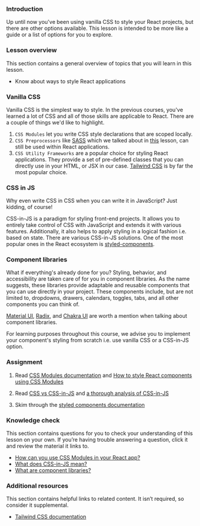 ### Introduction

Up until now you've been using vanilla CSS to style your React projects, but there are other options available. This lesson is intended to be more like a guide or a list of options for you to explore.  

### Lesson overview

This section contains a general overview of topics that you will learn in this lesson.

- Know about ways to style React applications 

### Vanilla CSS 

Vanilla CSS is the simplest way to style. In the previous courses, you've learned a lot of CSS and all of those skills are applicable to React. There are a couple of things we'd like to highlight.

1. `CSS Modules` let you write CSS style declarations that are scoped locally.
1. `CSS Preprocessors` like [SASS](https://sass-lang.com/) which we talked about in [this](https://www.theodinproject.com/lessons/node-path-intermediate-html-and-css-frameworks-and-preprocessors) lesson, can still be used within React applications.
1. `CSS Utility Frameworks` are a popular choice for styling React applications. They provide a set of pre-defined classes that you can directly use in your HTML, or JSX in our case. [Tailwind CSS](https://tailwindcss.com) is by far the most popular choice. 


### CSS in JS

Why even write CSS in CSS when you can write it in JavaScript? Just kidding, of course! 

CSS-in-JS is a paradigm for styling front-end projects. It allows you to entirely take control of CSS with JavaScript and extends it with various features. Additionally, it also helps to apply styling in a logical fashion i.e. based on state. There are various CSS-in-JS solutions. One of the most popular ones in the React ecosystem is [styled-components](https://styled-components.com/).

### Component libraries

What if everything's already done for you? Styling, behavior, and accessibility are taken care of for you in component libraries. As the name suggests, these libraries provide adaptable and reusable components that you can use directly in your project. These components include, but are not limited to, dropdowns, drawers, calendars, toggles, tabs, and all other components you can think of. 

[Material UI](https://mui.com/), [Radix](https://www.radix-ui.com/), and [Chakra UI](https://chakra-ui.com/) are worth a mention when talking about component libraries.

<div class="lesson-note lesson-note--tip" markdown="1" >

For learning purposes throughout this course, we advise you to implement your component's styling from scratch i.e. use vanilla CSS or a CSS-in-JS option. 

</div>

### Assignment

<div class="lesson-content__panel" markdown="1">

1. Read [CSS Modules documentation](https://github.com/css-modules/css-modules) and [How to style React components using CSS Modules](https://www.makeuseof.com/react-components-css-modules-style/)

1. Read [CSS vs CSS-in-JS](https://blog.logrocket.com/css-vs-css-in-js/) and [a thorough analysis of CSS-in-JS](https://css-tricks.com/a-thorough-analysis-of-css-in-js/)

1. Skim through the [styled components documentation](https://styled-components.com/)

</div>

### Knowledge check

This section contains questions for you to check your understanding of this lesson on your own. If you’re having trouble answering a question, click it and review the material it links to.

- [How can you use CSS Modules in your React app?](https://www.makeuseof.com/react-components-css-modules-style/)
- [What does CSS-in-JS mean?](#css-in-js)
- [What are component libraries?](#component-libraries)

### Additional resources

This section contains helpful links to related content. It isn’t required, so consider it supplemental.

- [Tailwind CSS documentation](https://tailwindcss.com/)
